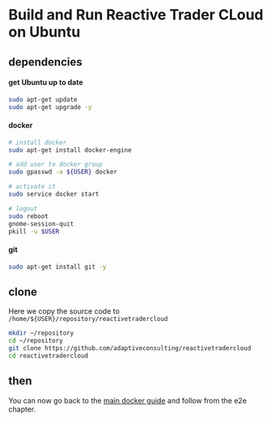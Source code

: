 # Build and Run Reactive Trader CLoud on Ubuntu 

## dependencies

#### get Ubuntu up to date

```bash
sudo apt-get update 
sudo apt-get upgrade -y 
```

#### docker

```bash
# install docker
sudo apt-get install docker-engine

# add user to docker group
sudo gpasswd -a ${USER} docker

# activate it
sudo service docker start

# logout
sudo reboot
gnome-session-quit
pkill -u $USER
```

#### git

```bash
sudo apt-get install git -y
```

## clone

Here we copy the source code to `/home/${USER}/repository/reactivetradercloud`

```bash
mkdir ~/repository
cd ~/repository
git clone https://github.com/adaptiveconsulting/reactivetradercloud
cd reactivetradercloud
```

## then

You can now go back to the [main docker guide]() and follow from the e2e chapter.